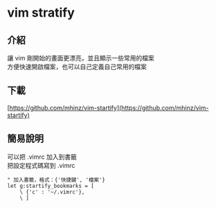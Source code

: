 # vim stratify

## 介紹

讓 vim 剛開始的畫面更漂亮，並且顯示一些常用的檔案  
方便快速開啟檔案，也可以自己定義自己常用的檔案

## 下載

[https://github.com/mhinz/vim-startify](https://github.com/mhinz/vim-startify)

## 簡易說明

可以把 .vimrc 加入到書籤  
把設定程式碼寫到 .vimrc

```text
" 加入書籤，格式：{'快捷鍵', '檔案'}
let g:startify_bookmarks = [
    \ {'c' : '~/.vimrc'},
    \ ]
```



